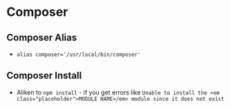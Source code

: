 # Composer

## Composer Alias

- `alias composer='/usr/local/bin/composer'`

## Composer Install

* Aliken to `npm install` - if you get errors like `Unable to install the <em class="placeholder">MODULE NAME</em> module since it does not exist`